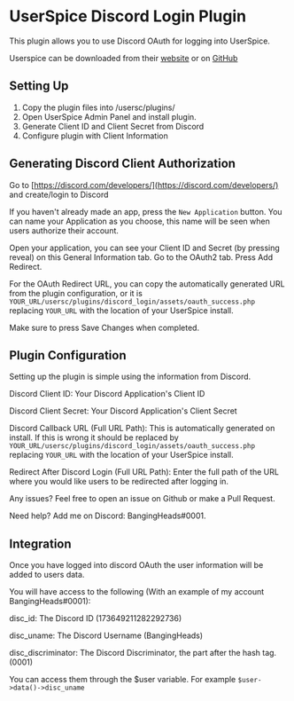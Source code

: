# UserSpice Discord Login Plugin

This plugin allows you to use Discord OAuth for logging into UserSpice.

Userspice can be downloaded from their [website](https://userspice.com/) or on [GitHub](https://github.com/mudmin/UserSpice5)

## Setting Up

1. Copy the plugin files into /usersc/plugins/
2. Open UserSpice Admin Panel and install plugin.
3. Generate Client ID and Client Secret from Discord
4. Configure plugin with Client Information

## Generating Discord Client Authorization

Go to [https://discord.com/developers/](https://discord.com/developers/) and create/login to Discord

If you haven't already made an app, press the `New Application` button. You can name your Application as you choose, this name will be seen when users authorize their account.

Open your application, you can see your Client ID and Secret (by pressing reveal) on this General Information tab. Go to the OAuth2 tab. Press Add Redirect.

For the OAuth Redirect URL, you can copy the automatically generated URL from the plugin configuration, or it is `YOUR_URL/usersc/plugins/discord_login/assets/oauth_success.php` replacing `YOUR_URL` with the location of your UserSpice install.

Make sure to press Save Changes when completed.

## Plugin Configuration

Setting up the plugin is simple using the information from Discord.

Discord Client ID: Your Discord Application's Client ID

Discord Client Secret: Your Discord Application's Client Secret

Discord Callback URL (Full URL Path): This is automatically generated on install. If this is wrong it should be replaced by `YOUR_URL/usersc/plugins/discord_login/assets/oauth_success.php` replacing `YOUR_URL` with the location of your UserSpice install.

Redirect After Discord Login (Full URL Path): Enter the full path of the URL where you would like users to be redirected after logging in.

Any issues? Feel free to open an issue on Github or make a Pull Request.

Need help? Add me on Discord: BangingHeads#0001.

## Integration

Once you have logged into discord OAuth the user information will be added to users data.

You will have access to the following (With an example of my account BangingHeads#0001):

disc_id: The Discord ID (173649211282292736)

disc_uname: The Discord Username (BangingHeads)

disc_discriminator: The Discord Discriminator, the part after the hash tag. (0001)

You can access them through the \$user variable. For example `$user->data()->disc_uname`
